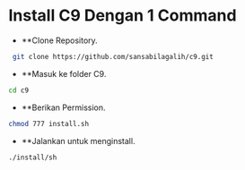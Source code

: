# Install C9 Dengan 1 Command

- **Clone Repository.

```bash
 git clone https://github.com/sansabilagalih/c9.git
```

- **Masuk ke folder C9.

```bash
cd c9
```

- **Berikan Permission.

```bash 
chmod 777 install.sh
```

- **Jalankan untuk menginstall.

```bash
./install/sh
```



